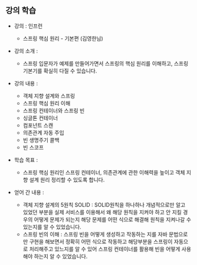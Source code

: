 ## 강의 학습

- 강의 : 인프런
    - 스프링 핵심 원리 - 기본편 (김영한님)

- 강의 소개 :
    - 스프링 입문자가 예제를 만들어가면서 스프링의 핵심 원리를 이해하고, 스프링 기본기를 확실히 다질 수 있습니다.

- 강의 내용 :
    - 객체 지향 설계와 스프링
    - 스프링 핵심 원리 이해
    - 스프링 컨테이너와 스프링 빈
    - 싱글톤 컨테이너
    - 컴포넌트 스캔
    - 의존관계 자동 주입
    - 빈 생명주기 콜백
    - 빈 스코프
  
- 학습 목표 :
    - 스프링 핵심 원리인 스프링 컨테이너, 의존관계에 관한 이해력을 높이고 객체 지향 설계 원리 정리할 수 있도록 합니다.
  
- 얻어 간 내용 : 
    - 객체 지향 설계의 5원칙 SOLID : SOLID원칙을 하나하나 개념적으로만 알고 있었던 부분을 실제 서비스를 이용해서 왜 해당 원칙을 지켜야 하고 안 지킬 경우의 어떻게 문제가 되는지 해당 문제를 어떤 식으로 해결해 원칙을 지켜나갈 수 있는지를 알 수 있었습니다.
    - 스프링 빈의 이해 : 스프링 빈을 어떻게 생성하고 작동하는 지를 자바 문법으로만 구현을 해보면서 정확히 어떤 식으로 작동하고 해당부분을 스프링이 자동으로 처리해주고 있느지를 알 수 있어 스프링 컨테이너를 활용해 빈을 어떻게 사용해야 하는지 알 수 있었습니다.
